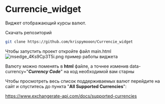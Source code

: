 # Currencie_widget
Виджет отображающий курсы валют.

Скачать репозиторий
```sh
git clone https://github.com/krispymooon/Currencie_widget
```

Чтобы запустить проект откройте файл main.html
![msedge_4Ks9Cp3T5i.png](..%2F..%2F..%2F..%2F..%2FDocuments%2FShareX%2FScreenshots%2F2023-05%2Fmsedge_4Ks9Cp3T5i.png)
пример работы виджета

Валюту можно поменять в **html** файле, а точнее изменив data-currency="**_Currency Code_**" на код необходимой вам старны 

Чтобы просмотреть весь список поддерживаемых валют перейдите на сайт
и спуститесь до пункта "**All Supported Currencies**":

https://www.exchangerate-api.com/docs/supported-currencies

